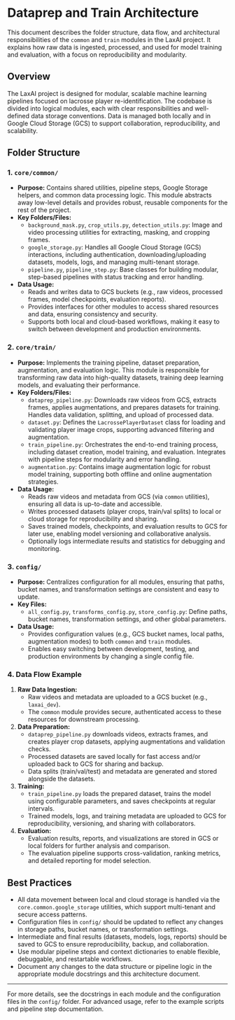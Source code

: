
# Dataprep and Train Architecture


This document describes the folder structure, data flow, and architectural responsibilities of the `common` and `train` modules in the LaxAI project. It explains how raw data is ingested, processed, and used for model training and evaluation, with a focus on reproducibility and modularity.

## Overview

The LaxAI project is designed for modular, scalable machine learning pipelines focused on lacrosse player re-identification. The codebase is divided into logical modules, each with clear responsibilities and well-defined data storage conventions. Data is managed both locally and in Google Cloud Storage (GCS) to support collaboration, reproducibility, and scalability.

## Folder Structure

### 1. `core/common/`
- **Purpose:** Contains shared utilities, pipeline steps, Google Storage helpers, and common data processing logic. This module abstracts away low-level details and provides robust, reusable components for the rest of the project.
- **Key Folders/Files:**
  - `background_mask.py`, `crop_utils.py`, `detection_utils.py`: Image and video processing utilities for extracting, masking, and cropping frames.
  - `google_storage.py`: Handles all Google Cloud Storage (GCS) interactions, including authentication, downloading/uploading datasets, models, logs, and managing multi-tenant storage.
  - `pipeline.py`, `pipeline_step.py`: Base classes for building modular, step-based pipelines with status tracking and error handling.
- **Data Usage:**
  - Reads and writes data to GCS buckets (e.g., raw videos, processed frames, model checkpoints, evaluation reports).
  - Provides interfaces for other modules to access shared resources and data, ensuring consistency and security.
  - Supports both local and cloud-based workflows, making it easy to switch between development and production environments.

### 2. `core/train/`
- **Purpose:** Implements the training pipeline, dataset preparation, augmentation, and evaluation logic. This module is responsible for transforming raw data into high-quality datasets, training deep learning models, and evaluating their performance.
- **Key Folders/Files:**
  - `dataprep_pipeline.py`: Downloads raw videos from GCS, extracts frames, applies augmentations, and prepares datasets for training. Handles data validation, splitting, and upload of processed data.
  - `dataset.py`: Defines the `LacrossePlayerDataset` class for loading and validating player image crops, supporting advanced filtering and augmentation.
  - `train_pipeline.py`: Orchestrates the end-to-end training process, including dataset creation, model training, and evaluation. Integrates with pipeline steps for modularity and error handling.
  - `augmentation.py`: Contains image augmentation logic for robust model training, supporting both offline and online augmentation strategies.
- **Data Usage:**
  - Reads raw videos and metadata from GCS (via `common` utilities), ensuring all data is up-to-date and accessible.
  - Writes processed datasets (player crops, train/val splits) to local or cloud storage for reproducibility and sharing.
  - Saves trained models, checkpoints, and evaluation results to GCS for later use, enabling model versioning and collaborative analysis.
  - Optionally logs intermediate results and statistics for debugging and monitoring.

### 3. `config/`
- **Purpose:** Centralizes configuration for all modules, ensuring that paths, bucket names, and transformation settings are consistent and easy to update.
- **Key Files:**
  - `all_config.py`, `transforms_config.py`, `store_config.py`: Define paths, bucket names, transformation settings, and other global parameters.
- **Data Usage:**
  - Provides configuration values (e.g., GCS bucket names, local paths, augmentation modes) to both `common` and `train` modules.
  - Enables easy switching between development, testing, and production environments by changing a single config file.

### 4. Data Flow Example
1. **Raw Data Ingestion:**
   - Raw videos and metadata are uploaded to a GCS bucket (e.g., `laxai_dev`).
   - The `common` module provides secure, authenticated access to these resources for downstream processing.
2. **Data Preparation:**
   - `dataprep_pipeline.py` downloads videos, extracts frames, and creates player crop datasets, applying augmentations and validation checks.
   - Processed datasets are saved locally for fast access and/or uploaded back to GCS for sharing and backup.
   - Data splits (train/val/test) and metadata are generated and stored alongside the datasets.
3. **Training:**
   - `train_pipeline.py` loads the prepared dataset, trains the model using configurable parameters, and saves checkpoints at regular intervals.
   - Trained models, logs, and training metadata are uploaded to GCS for reproducibility, versioning, and sharing with collaborators.
4. **Evaluation:**
   - Evaluation results, reports, and visualizations are stored in GCS or local folders for further analysis and comparison.
   - The evaluation pipeline supports cross-validation, ranking metrics, and detailed reporting for model selection.

## Best Practices
- All data movement between local and cloud storage is handled via the `core.common.google_storage` utilities, which support multi-tenant and secure access patterns.
- Configuration files in `config/` should be updated to reflect any changes in storage paths, bucket names, or transformation settings.
- Intermediate and final results (datasets, models, logs, reports) should be saved to GCS to ensure reproducibility, backup, and collaboration.
- Use modular pipeline steps and context dictionaries to enable flexible, debuggable, and restartable workflows.
- Document any changes to the data structure or pipeline logic in the appropriate module docstrings and this architecture document.

---

For more details, see the docstrings in each module and the configuration files in the `config/` folder. For advanced usage, refer to the example scripts and pipeline step documentation.
